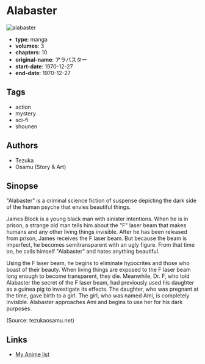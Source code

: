 # Alabaster

![alabaster](https://cdn.myanimelist.net/images/manga/1/36119.jpg)

-   **type**: manga
-   **volumes**: 3
-   **chapters**: 10
-   **original-name**: アラバスター
-   **start-date**: 1970-12-27
-   **end-date**: 1970-12-27

## Tags

-   action
-   mystery
-   sci-fi
-   shounen

## Authors

-   Tezuka
-   Osamu (Story & Art)

## Sinopse

"Alabaster" is a criminal science fiction of suspense depicting the dark side of the human psyche that envies beautiful things.

James Block is a young black man with sinister intentions. When he is in prison, a strange old man tells him about the "F" laser beam that makes humans and any other living things invisible. After he has been released from prison, James receives the F laser beam. But because the beam is imperfect, he becomes semitransparent with an ugly figure. From that time on, he calls himself "Alabaster" and hates anything beautiful.

Using the F laser beam, he begins to eliminate hypocrites and those who boast of their beauty. When living things are exposed to the F laser beam long enough to become transparent, they die. Meanwhile, Dr. F, who told Alabaster the secret of the F laser beam, had previously used his daughter as a guinea pig to investigate its effects. The daughter, who was pregnant at the time, gave birth to a girl. The girl, who was named Ami, is completely invisible. Alabaster approaches Ami and begins to use her for his dark purposes.

(Source: tezukaosamu.net)

## Links

-   [My Anime list](https://myanimelist.net/manga/22194/Alabaster)
